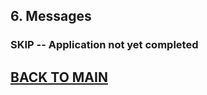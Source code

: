 ## 6. Messages

### SKIP -- Application not yet completed

## [BACK TO MAIN](https://github.com/MilitaryMobile/xd-regression-test/blob/master/README.md)
